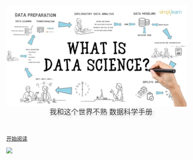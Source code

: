 <br>

<img width="480px" src="image/data.jpeg">

<div style = "font-weight: 100; font-size: 1.2rem; 
    color: rgb(60, 60, 60); text-align: center;
    text-shadow: 0.3rem 0.3rem 0.4rem rgba(0,0,0,.15);
    line-height: 1.2;">
    我和这个世界不熟
    数据科学手册
</div>
<br>
<br>

[开始阅读](DATA.md)

<!-- background image -->

![](https://www.recoluan.com/assets/img/bg.2cfdbb33.svg)
